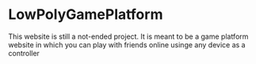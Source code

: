 # LowPolyGamePlatform

This website is still a not-ended project. It is meant to be a game platform website in which you can play with friends online usinge any device as a controller

